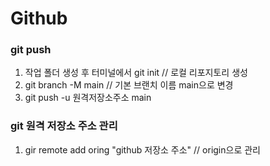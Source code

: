 # Github

### git push

1. 작업 폴더 생성 후 터미널에서 git init // 로컬 리포지토리 생성
2. git branch -M main // 기본 브랜치 이름  main으로 변경
3. git push -u 원격저장소주소 main

### git 원격 저장소 주소 관리

1. gir remote add oring "github 저장소 주소" // origin으로 관리









